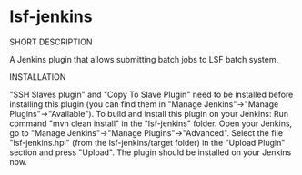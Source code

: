 # lsf-jenkins

SHORT DESCRIPTION

A Jenkins plugin that allows submitting batch jobs to LSF batch system.

INSTALLATION

"SSH Slaves plugin" and "Copy To Slave Plugin" need to be installed before installing  this plugin (you can find them in "Manage Jenkins"->"Manage Plugins"->"Available"). To build and install this plugin on your Jenkins: 
Run command "mvn clean install" in the "lsf-jenkins" folder.
Open your Jenkins, go to "Manage Jenkins"->"Manage Plugins"->"Advanced". 
Select the file "lsf-jenkins.hpi" (from the lsf-jenkins/target folder) in the "Upload Plugin" section and press "Upload".
The plugin should be installed on your Jenkins now.
